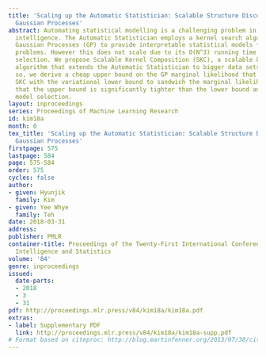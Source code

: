 ```yaml
---
title: 'Scaling up the Automatic Statistician: Scalable Structure Discovery using
  Gaussian Processes'
abstract: Automating statistical modelling is a challenging problem in artificial
  intelligence. The Automatic Statistician employs a kernel search algorithm using
  Gaussian Processes (GP) to provide interpretable statistical models for regression
  problems. However this does not scale due to its O(N^3) running time for the model
  selection. We propose Scalable Kernel Composition (SKC), a scalable kernel search
  algorithm that extends the Automatic Statistician to bigger data sets. In doing
  so, we derive a cheap upper bound on the GP marginal likelihood that is used in
  SKC with the variational lower bound to sandwich the marginal likelihood. We show
  that the upper bound is significantly tighter than the lower bound and useful for
  model selection.
layout: inproceedings
series: Proceedings of Machine Learning Research
id: kim18a
month: 0
tex_title: 'Scaling up the Automatic Statistician: Scalable Structure Discovery using
  Gaussian Processes'
firstpage: 575
lastpage: 584
page: 575-584
order: 575
cycles: false
author:
- given: Hyunjik
  family: Kim
- given: Yee Whye
  family: Teh
date: 2018-03-31
address: 
publisher: PMLR
container-title: Proceedings of the Twenty-First International Conference on Artficial
  Intelligence and Statistics
volume: '84'
genre: inproceedings
issued:
  date-parts:
  - 2018
  - 3
  - 31
pdf: http://proceedings.mlr.press/v84/kim18a/kim18a.pdf
extras:
- label: Supplementary PDF
  link: http://proceedings.mlr.press/v84/kim18a/kim18a-supp.pdf
# Format based on citeproc: http://blog.martinfenner.org/2013/07/30/citeproc-yaml-for-bibliographies/
---
```

